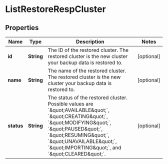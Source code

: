 
# ListRestoreRespCluster

## Properties
Name | Type | Description | Notes
------------ | ------------- | ------------- | -------------
**id** | **String** | The ID of the restored cluster. The restored cluster is the new cluster your backup data is restored to. |  [optional]
**name** | **String** | The name of the restored cluster. The restored cluster is the new cluster your backup data is restored to. |  [optional]
**status** | **String** | The status of the restored cluster. Possible values are &#x60;\&quot;AVAILABLE\&quot;&#x60;, &#x60;\&quot;CREATING\&quot;&#x60;, &#x60;\&quot;MODIFYING\&quot;&#x60;, &#x60;\&quot;PAUSED\&quot;&#x60;, &#x60;\&quot;RESUMING\&quot;&#x60;, &#x60;\&quot;UNAVAILABLE\&quot;&#x60;, &#x60;\&quot;IMPORTING\&quot;&#x60;, and &#x60;\&quot;CLEARED\&quot;&#x60;. |  [optional]



